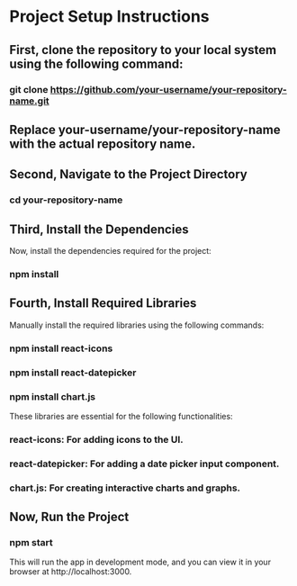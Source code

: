 # Project Setup Instructions

## First, clone the repository to your local system using the following command:
### git clone https://github.com/your-username/your-repository-name.git

## Replace your-username/your-repository-name with the actual repository name.

## Second, Navigate to the Project Directory ##
### cd your-repository-name

## Third, Install the Dependencies ##
Now, install the dependencies required for the project:
### npm install

## Fourth, Install Required Libraries ##
Manually install the required libraries using the following commands:

### npm install react-icons
### npm install react-datepicker
### npm install chart.js

These libraries are essential for the following functionalities: 

### react-icons: For adding icons to the UI.
### react-datepicker: For adding a date picker input component.
### chart.js: For creating interactive charts and graphs.


## Now, Run the Project 
### npm start

This will run the app in development mode, and you can view it in your browser at http://localhost:3000.
